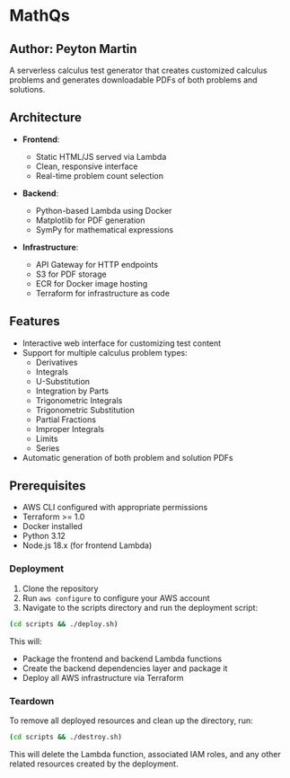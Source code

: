 # MathQs

## Author: Peyton Martin

A serverless calculus test generator that creates customized calculus problems and generates downloadable PDFs of both problems and solutions.

## Architecture

- **Frontend**: 
  - Static HTML/JS served via Lambda
  - Clean, responsive interface
  - Real-time problem count selection

- **Backend**:
  - Python-based Lambda using Docker
  - Matplotlib for PDF generation
  - SymPy for mathematical expressions

- **Infrastructure**:
  - API Gateway for HTTP endpoints
  - S3 for PDF storage
  - ECR for Docker image hosting
  - Terraform for infrastructure as code

## Features

- Interactive web interface for customizing test content
- Support for multiple calculus problem types:
  - Derivatives
  - Integrals
  - U-Substitution
  - Integration by Parts
  - Trigonometric Integrals
  - Trigonometric Substitution
  - Partial Fractions
  - Improper Integrals
  - Limits
  - Series
- Automatic generation of both problem and solution PDFs

## Prerequisites

- AWS CLI configured with appropriate permissions
- Terraform >= 1.0
- Docker installed
- Python 3.12
- Node.js 18.x (for frontend Lambda)

### Deployment

1. Clone the repository
2. Run ```aws configure``` to configure your AWS account
3. Navigate to the scripts directory and run the deployment script:

```bash
(cd scripts && ./deploy.sh)
```

This will:

- Package the frontend and backend Lambda functions
- Create the backend dependencies layer and package it
- Deploy all AWS infrastructure via Terraform

### Teardown

To remove all deployed resources and clean up the directory, run:

```bash
(cd scripts && ./destroy.sh)
```

This will delete the Lambda function, associated IAM roles, and any other related resources created by the deployment.

